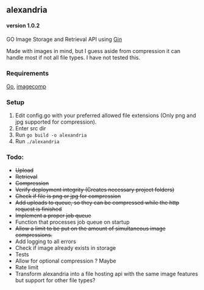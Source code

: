 ## alexandria
#### version 1.0.2
GO Image Storage and Retrieval API using [Gin](https://github.com/gin-gonic/gin)

Made with images in mind, but I guess aside from compression it can handle most if not all file types. I have not tested this.
### Requirements
[Go](https://www.php.net/), [imagecomp](https://github.com/aprimadi/imagecomp)

### Setup
1. Edit config.go with your preferred allowed file extensions (Only png and jpg supported for compression).
2. Enter src dir
3. Run `go build -o alexandria`
2. Run `./alexandria`

### Todo:
- ~~Upload~~
- ~~Retrieval~~
- ~~Compression~~
- ~~Verify deployment integrity (Creates necessary project folders)~~
- ~~Check if file is png or jpg for compression~~
- ~~Add uploads to queue, so they can be compressed while the http request is finished~~
- ~~Implement a proper job queue~~
- Function that processes job queue on startup
- ~~Allow a limit to be put on the amount of simultaneous image compressions.~~
- Add logging to all errors
- Check if image already exists in storage
- Tests
- Allow for optional compression ? Maybe
- Rate limit
- Transform alexandria into a file hosting api with the same image features but support for other file types?
